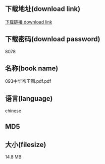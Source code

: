## 下载地址(download link)
[下载链接 download link](https://voluble-croquembouche-d321dc.netlify.app/?s=093%E4%B8%AD%E5%8D%8E%E5%B8%9D%E7%8E%8B%E5%9B%BE.pdf)

## 下载密码(download password)
8078

## 名称(book name)
093中华帝王图.pdf.pdf

## 语言(language)
chinese

## MD5


## 大小(filesize)
14.8 MB
